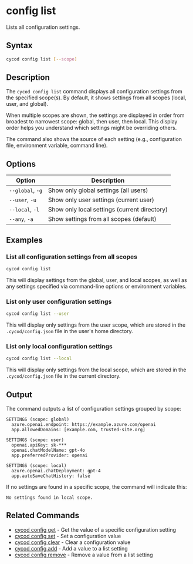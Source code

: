 # config list

Lists all configuration settings.

## Syntax

```bash
cycod config list [--scope]
```

## Description

The `cycod config list` command displays all configuration settings from the specified scope(s). By default, it shows settings from all scopes (local, user, and global).

When multiple scopes are shown, the settings are displayed in order from broadest to narrowest scope: global, then user, then local. This display order helps you understand which settings might be overriding others.

The command also shows the source of each setting (e.g., configuration file, environment variable, command line).

## Options

| Option | Description |
|--------|-------------|
| `--global`, `-g` | Show only global settings (all users) |
| `--user`, `-u` | Show only user settings (current user) |
| `--local`, `-l` | Show only local settings (current directory) |
| `--any`, `-a` | Show settings from all scopes (default) |

## Examples

### List all configuration settings from all scopes

```bash
cycod config list
```

This will display settings from the global, user, and local scopes, as well as any settings specified via command-line options or environment variables.

### List only user configuration settings

```bash
cycod config list --user
```

This will display only settings from the user scope, which are stored in the `.cycod/config.json` file in the user's home directory.

### List only local configuration settings

```bash
cycod config list --local
```

This will display only settings from the local scope, which are stored in the `.cycod/config.json` file in the current directory.

## Output

The command outputs a list of configuration settings grouped by scope:

```
SETTINGS (scope: global)
  azure.openai.endpoint: https://example.azure.com/openai
  app.allowedDomains: [example.com, trusted-site.org]

SETTINGS (scope: user)
  openai.apiKey: sk-***
  openai.chatModelName: gpt-4o
  app.preferredProvider: openai

SETTINGS (scope: local)
  azure.openai.chatDeployment: gpt-4
  app.autoSaveChatHistory: false
```

If no settings are found in a specific scope, the command will indicate this:

```
No settings found in local scope.
```

## Related Commands

- [cycod config get](./get.md) - Get the value of a specific configuration setting
- [cycod config set](./set.md) - Set a configuration value
- [cycod config clear](./clear.md) - Clear a configuration value
- [cycod config add](./add.md) - Add a value to a list setting
- [cycod config remove](./remove.md) - Remove a value from a list setting